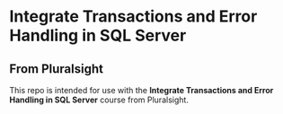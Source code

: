 # Integrate Transactions and Error Handling in SQL Server
## From Pluralsight
This repo is intended for use with the **Integrate Transactions and Error Handling in SQL Server** course from Pluralsight.
